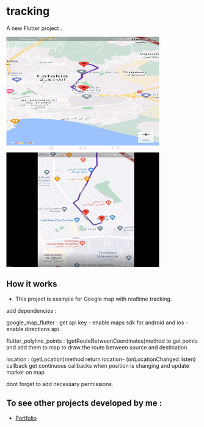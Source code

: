 # tracking

A new Flutter project .

<img src="images/screenshot1.png" width="400" height="300" /> <img src="images/screenshot2.png" width="400" height="300" />


## How it works

* This project is example for Google map with realtime tracking.

add dependencies :

google_map_flutter :  get api key - enable maps sdk for android and ios - enable directions api

flutter_polyline_points : (getRouteBetweenCoordinates)method to get points and add them to map to draw the route between source and destination 

location : (getLocation)method return location- (onLocationChanged.listen) callback  get continuous callbacks when position is changing and update marker on map

dont forget to add necessary permissions.
 
## To see other projects developed by me :

- [Portfolio](https://nadeemze.github.io/Portfolio/)
